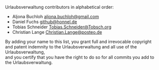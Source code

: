 Urlaubsverwaltung contributors in alphabetical order:

* Aljona Buchloh <aljona.buchloh@gmail.com>
* Daniel Fuchs <github@honnel.de>
* Tobias Schneider <Tobias.Schneider@Tobsch.org>
* Christian Lange <Christian.Lange@posteo.de>

By adding your name to this list, you grant full and irrevocable copyright  
and patent indemnity to the Urlaubsverwaltung and all use of the Urlaubsverwaltung,  
and you certify that you have the right to do so for all commits you add to the Urlaubsverwaltung.
